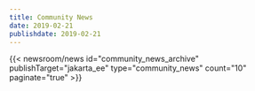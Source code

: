 ```yaml
---
title: Community News
date: 2019-02-21
publishdate: 2019-02-21
---
```


{{< newsroom/news 
      id="community_news_archive" 
      publishTarget="jakarta_ee" 
      type="community_news" 
      count="10" 
      paginate="true" >}}